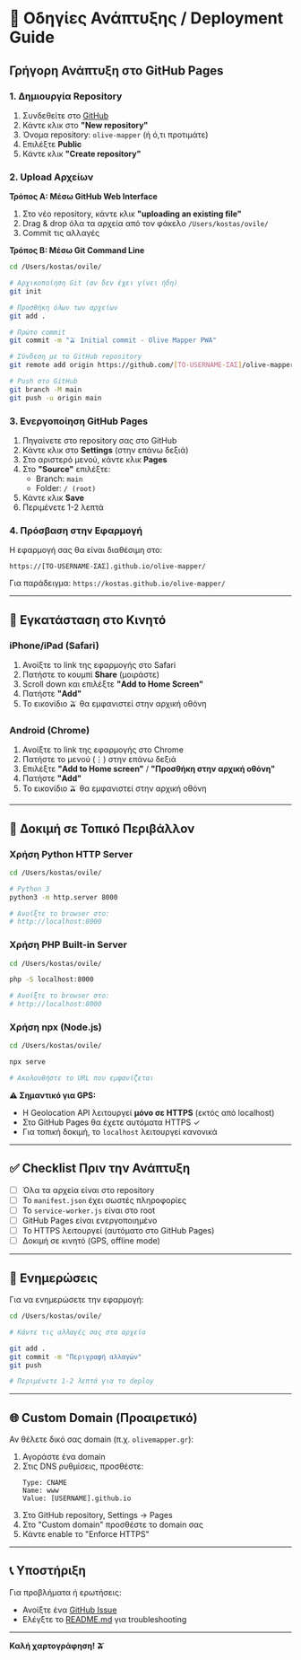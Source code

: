# 🚀 Οδηγίες Ανάπτυξης / Deployment Guide

## Γρήγορη Ανάπτυξη στο GitHub Pages

### 1. Δημιουργία Repository

1. Συνδεθείτε στο [GitHub](https://github.com)
2. Κάντε κλικ στο **"New repository"**
3. Όνομα repository: `olive-mapper` (ή ό,τι προτιμάτε)
4. Επιλέξτε **Public**
5. Κάντε κλικ **"Create repository"**

### 2. Upload Αρχείων

**Τρόπος A: Μέσω GitHub Web Interface**
1. Στο νέο repository, κάντε κλικ **"uploading an existing file"**
2. Drag & drop όλα τα αρχεία από τον φάκελο `/Users/kostas/ovile/`
3. Commit τις αλλαγές

**Τρόπος B: Μέσω Git Command Line**
```bash
cd /Users/kostas/ovile/

# Αρχικοποίηση Git (αν δεν έχει γίνει ήδη)
git init

# Προσθήκη όλων των αρχείων
git add .

# Πρώτο commit
git commit -m "🫒 Initial commit - Olive Mapper PWA"

# Σύνδεση με το GitHub repository
git remote add origin https://github.com/[ΤΟ-USERNAME-ΣΑΣ]/olive-mapper.git

# Push στο GitHub
git branch -M main
git push -u origin main
```

### 3. Ενεργοποίηση GitHub Pages

1. Πηγαίνετε στο repository σας στο GitHub
2. Κάντε κλικ στο **Settings** (στην επάνω δεξιά)
3. Στο αριστερό μενού, κάντε κλικ **Pages**
4. Στο **"Source"** επιλέξτε:
   - Branch: `main`
   - Folder: `/ (root)`
5. Κάντε κλικ **Save**
6. Περιμένετε 1-2 λεπτά

### 4. Πρόσβαση στην Εφαρμογή

Η εφαρμογή σας θα είναι διαθέσιμη στο:
```
https://[ΤΟ-USERNAME-ΣΑΣ].github.io/olive-mapper/
```

Για παράδειγμα: `https://kostas.github.io/olive-mapper/`

---

## 📱 Εγκατάσταση στο Κινητό

### iPhone/iPad (Safari)
1. Ανοίξτε το link της εφαρμογής στο Safari
2. Πατήστε το κουμπί **Share** (μοιράστε) 
3. Scroll down και επιλέξτε **"Add to Home Screen"**
4. Πατήστε **"Add"**
5. Το εικονίδιο 🫒 θα εμφανιστεί στην αρχική οθόνη

### Android (Chrome)
1. Ανοίξτε το link της εφαρμογής στο Chrome
2. Πατήστε το μενού (⋮) στην επάνω δεξιά
3. Επιλέξτε **"Add to Home screen"** / **"Προσθήκη στην αρχική οθόνη"**
4. Πατήστε **"Add"**
5. Το εικονίδιο 🫒 θα εμφανιστεί στην αρχική οθόνη

---

## 🧪 Δοκιμή σε Τοπικό Περιβάλλον

### Χρήση Python HTTP Server

```bash
cd /Users/kostas/ovile/

# Python 3
python3 -m http.server 8000

# Ανοίξτε το browser στο:
# http://localhost:8000
```

### Χρήση PHP Built-in Server

```bash
cd /Users/kostas/ovile/

php -S localhost:8000

# Ανοίξτε το browser στο:
# http://localhost:8000
```

### Χρήση npx (Node.js)

```bash
cd /Users/kostas/ovile/

npx serve

# Ακολουθήστε το URL που εμφανίζεται
```

**⚠️ Σημαντικό για GPS:**
- Η Geolocation API λειτουργεί **μόνο σε HTTPS** (εκτός από localhost)
- Στο GitHub Pages θα έχετε αυτόματα HTTPS ✓
- Για τοπική δοκιμή, το `localhost` λειτουργεί κανονικά

---

## ✅ Checklist Πριν την Ανάπτυξη

- [ ] Όλα τα αρχεία είναι στο repository
- [ ] Το `manifest.json` έχει σωστές πληροφορίες
- [ ] Το `service-worker.js` είναι στο root
- [ ] GitHub Pages είναι ενεργοποιημένο
- [ ] Το HTTPS λειτουργεί (αυτόματο στο GitHub Pages)
- [ ] Δοκιμή σε κινητό (GPS, offline mode)

---

## 🔧 Ενημερώσεις

Για να ενημερώσετε την εφαρμογή:

```bash
cd /Users/kostas/ovile/

# Κάντε τις αλλαγές σας στα αρχεία

git add .
git commit -m "Περιγραφή αλλαγών"
git push

# Περιμένετε 1-2 λεπτά για το deploy
```

---

## 🌐 Custom Domain (Προαιρετικό)

Αν θέλετε δικό σας domain (π.χ. `olivemapper.gr`):

1. Αγοράστε ένα domain
2. Στις DNS ρυθμίσεις, προσθέστε:
   ```
   Type: CNAME
   Name: www
   Value: [USERNAME].github.io
   ```
3. Στο GitHub repository, Settings → Pages
4. Στο "Custom domain" προσθέστε το domain σας
5. Κάντε enable το "Enforce HTTPS"

---

## 📞 Υποστήριξη

Για προβλήματα ή ερωτήσεις:
- Ανοίξτε ένα [GitHub Issue](../../issues)
- Ελέγξτε το [README.md](README.md) για troubleshooting

---

**Καλή χαρτογράφηση! 🫒**

